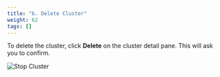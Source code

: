 ```yaml
---
title: "b. Delete Cluster"
weight: 62
tags: []
---
```


To delete the cluster, click **Delete** on the cluster detail pane. This will ask you to confirm.

![Stop Cluster](/images/03-cluster/pcmanager-delete-cluster.png)